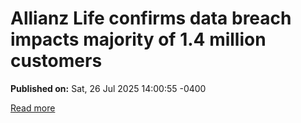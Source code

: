# Allianz Life confirms data breach impacts majority of 1.4 million customers

**Published on:** Sat, 26 Jul 2025 14:00:55 -0400

[Read more](https://www.bleepingcomputer.com/news/security/allianz-life-confirms-data-breach-impacts-majority-of-14-million-customers/)

